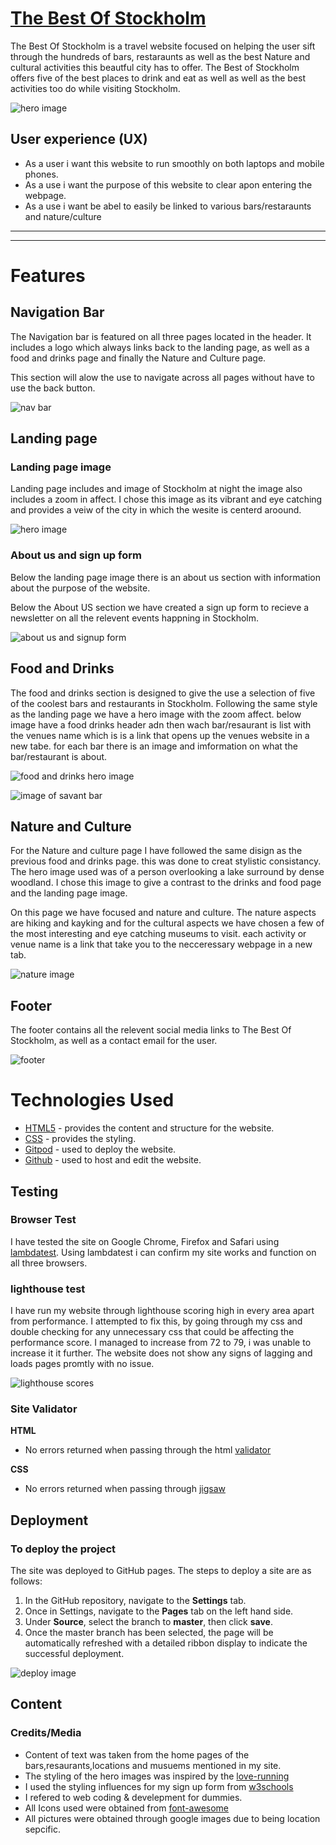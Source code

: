 # [The Best Of Stockholm](https://pegrume88.github.io/The-best-stockholm/)

The Best Of Stockholm is a travel website focused on helping the user sift through the hundreds of bars, restaraunts as well as the best Nature and cultural activities this beautful city has to offer. The Best of Stockholm offers five of the best places to drink and eat as well as well as the best activities too do while visiting Stockholm. 

![hero image](/assets/css/ReadMe-images/responsive.png)


## User experience (UX)

* As a user i want this website to run smoothly on both laptops and mobile phones.
* As a use i want the purpose of this website to clear apon entering the webpage.
* As a use i want be abel to easily be linked to various bars/restaraunts and nature/culture 

------



------

# Features

## Navigation Bar

The Navigation bar is featured on all three pages located in the header. It includes a logo which always links back to the landing page, as well as a food and drinks page and finally the Nature and Culture page.

This section will alow the use to navigate across all pages without have to use the back button.

![nav bar](/assets/css/ReadMe-images/navigation-bar.png)

## Landing page

### Landing page image

  Landing page includes and image of Stockholm at night the image also includes a zoom in affect. I chose this image as its vibrant and eye catching and provides a veiw of the city in which the wesite is centerd aroound.

 
![hero image](/assets/css/ReadMe-images/hero-image.png)

### About us and sign up form

Below the landing page image there is an about us section with information about the purpose of the website. 

Below the About US section we have created a sign up form to recieve a newsletter on all the relevent events happning in Stockholm.

![about us and signup form](/assets/css/ReadMe-images/about-us%3Asignup.png)

## Food and Drinks

 The food and drinks section is designed to give the use a selection of five of the coolest bars and restaurants in Stockholm. Following the same style as the landing page we have a hero image with the zoom affect.
 below image have a food drinks header adn then wach bar/resaurant is list with the venues name which is is a link that opens up the venues website in a new tabe. for each bar there is an image and imformation on what the bar/restaurant is about.


![food and drinks hero image](/assets/css/ReadMe-images/Food-and-drinks.png)

![image of savant bar](/assets/css/ReadMe-images/savant-bar.png)

## Nature and Culture

For the Nature and culture page I have followed the same disign as the previous food and drinks page. this was done to creat stylistic consistancy. The hero image used was of a person overlooking a lake surround by dense woodland. I chose this image to give a contrast to the drinks and food page and the landing page image.

On this page we have focused and nature and culture. The nature aspects are hiking and kayking and for the cultural aspects we have chosen a few of the most interesting and eye catching museums to visit.
each activity or venue name is a link that take you to the necceressary webpage in a new tab.

![nature image](/assets/css/ReadMe-images/nature-image.png)

## Footer

The footer contains all the relevent social media links to The Best Of Stockholm, as well as a contact email for the user.

![footer](/assets/css/ReadMe-images/footer.png)







  

  





  # Technologies Used
* [HTML5](https://html.spec.whatwg.org/) - provides the content and structure for the website.
* [CSS](https://www.w3.org/Style/CSS/Overview.en.html) - provides the styling.
* [Gitpod](https://www.gitpod.io/#get-started) - used to deploy the website.
* [Github](https://github.com/) - used to host and edit the website.


## Testing

### Browser Test
I have tested the site on Google Chrome, Firefox and Safari using [lambdatest](https://app.lambdatest.com/). Using lambdatest i can confirm my site works and function on all three browsers.

### lighthouse test
I have run my website through lighthouse scoring high in every area apart from performance. I attempted to fix this, by going through my css and double checking for any unnecessary css that could be affecting the performance score. I managed to increase from 72 to 79, i was unable to increase it it further. The website does not show any signs of lagging and loads pages promtly with no issue.

![lighthouse scores](/assets/css/ReadMe-images/lighthouse.png)

### Site Validator

**HTML** 
* No errors returned when passing through the html [validator](https://validator.w3.org/)

**CSS**
* No errors returned when passing through [jigsaw](https://jigsaw.w3.org/css-validator/)

## Deployment

### **To deploy the project**
The site was deployed to GitHub pages. The steps to deploy a site are as follows:
  1. In the GitHub repository, navigate to the **Settings** tab.
  2. Once in Settings, navigate to the **Pages** tab on the left hand side.
  3. Under **Source**, select the branch to **master**, then click **save**.
  4. Once the master branch has been selected, the page will be automatically refreshed with a detailed ribbon display to indicate the successful deployment.

![deploy image](/assets/css/ReadMe-images/deploy.png)

## Content

### Credits/Media
  * Content of text was taken from the home pages of the bars,resaurants,locations and musuems mentioned in my site.
  * The styling of the hero images was inspired by the [love-running](https://code-institute-org.github.io/love-running-2.0/index.html)
  * I used the styling influences for my sign up form from [w3schools](https://www.w3schools.com/)
  * I refered to web coding & develepment for dummies.
  * All Icons used were obtained from [font-awesome](https://fontawesome.com/)
  * All pictures were obtained through google images due to being location sepcific.




